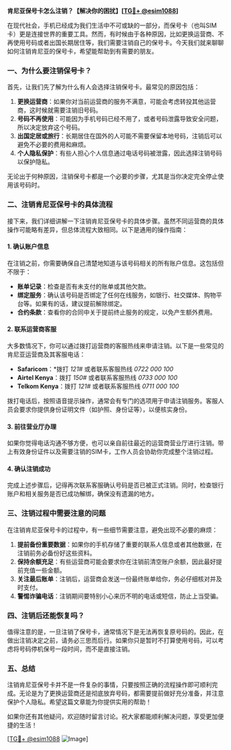 **肯尼亚保号卡怎么注销？【解决你的困扰】[[TG💪+ @esim1088](https://t.me/s/esim1088)]**

在现代社会，手机已经成为我们生活中不可或缺的一部分，而保号卡（也叫SIM卡）更是连接世界的重要工具。然而，有时候由于各种原因，比如更换运营商、不再使用号码或者出国长期居住等，我们需要注销自己的保号卡。今天我们就来聊聊如何注销肯尼亚的保号卡，希望能帮助到有需要的朋友。

### 一、为什么要注销保号卡？

首先，让我们先了解为什么有人会选择注销保号卡。最常见的原因包括：

1. **更换运营商**：如果你对当前运营商的服务不满意，可能会考虑转投其他运营商，这时候就需要注销旧号码。
2. **号码不再使用**：可能因为手机号码已经不用了，或者号码泄露导致安全问题，所以决定放弃这个号码。
3. **出国定居或旅行**：长期居住在国外的人可能不需要保留本地号码，注销后可以避免不必要的费用和麻烦。
4. **个人隐私保护**：有些人担心个人信息通过电话号码被泄露，因此选择注销号码以保护隐私。

无论出于何种原因，注销保号卡都是一个必要的步骤，尤其是当你决定完全停止使用该号码时。

### 二、注销肯尼亚保号卡的具体流程

接下来，我们详细讲解一下注销肯尼亚保号卡的具体步骤。虽然不同运营商的具体操作可能略有差异，但总体流程大致相同。以下是通用的操作指南：

#### 1. 确认账户信息

在注销之前，你需要确保自己清楚地知道与该号码相关的所有账户信息。这包括但不限于：

- **账单记录**：检查是否有未支付的账单或其他欠款。
- **绑定服务**：确认该号码是否绑定了任何在线服务，如银行、社交媒体、购物平台等。如果有的话，建议提前解除绑定。
- **合约条款**：查看你的合同中关于提前终止服务的规定，以免产生额外费用。

#### 2. 联系运营商客服

大多数情况下，你可以通过拨打运营商的客服热线来申请注销。以下是一些常见的肯尼亚运营商及其客服电话：

- **Safaricom**：*拨打 *121#* 或者联系客服热线 *0722 000 100*
- **Airtel Kenya**：拨打 *150#* 或者联系客服热线 *0733 000 100*
- **Telkom Kenya**：拨打 *121#* 或者联系客服热线 *0711 000 100*

拨打电话后，按照语音提示操作，通常会有专门的选项用于申请注销服务。客服人员会要求你提供身份证明文件（如护照、身份证等），以便核实身份。

#### 3. 前往营业厅办理

如果你觉得电话沟通不够方便，也可以亲自前往最近的运营商营业厅进行注销。带上有效身份证件以及需要注销的SIM卡，工作人员会协助你完成整个注销过程。

#### 4. 确认注销成功

完成上述步骤后，记得再次联系客服确认号码是否已被正式注销。同时，检查银行账户和相关服务是否已成功解绑，确保没有遗漏的地方。

### 三、注销过程中需要注意的问题

在注销肯尼亚保号卡的过程中，有一些细节需要注意，避免出现不必要的麻烦：

1. **提前备份重要数据**：如果你的手机存储了重要的联系人信息或者其他数据，在注销前务必备份好这些资料。
2. **保持余额充足**：有些运营商可能会要求你在注销前清空账户余额，因此最好提前充值一些金额。
3. **关注最后账单**：注销后，运营商会发送一份最终账单给你，务必仔细核对并及时支付。
4. **警惕诈骗电话**：注销期间要特别小心来历不明的电话或短信，防止上当受骗。

### 四、注销后还能恢复吗？

值得注意的是，一旦注销了保号卡，通常情况下是无法再恢复原号码的。因此，在做出注销决定之前，请务必三思而后行。如果你只是暂时不打算使用号码，可以考虑将号码停机保号一段时间，而不是直接注销。

### 五、总结

注销肯尼亚保号卡并不是一件复杂的事情，只要按照正确的流程操作即可顺利完成。无论是为了更换运营商还是彻底放弃号码，都需要提前做好充分准备，并注意保护个人隐私。希望这篇文章能为你提供实用的帮助！

如果你还有其他疑问，欢迎随时留言讨论。祝大家都能顺利解决问题，享受更加便捷的生活！

[[TG💪+ @esim1088](https://t.me/s/esim1088) ![Image](https://i.postimg.cc/4NQfJmqS/Snipaste-2025-05-13-00-14-12.png)]